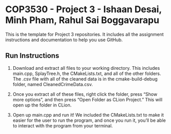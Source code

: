 <H1> COP3530 - Project 3 - Ishaan Desai, Minh Pham, Rahul Sai Boggavarapu </h1>
This is the template for Project 3 repositories. It includes all the assignment instructions and documentation to help you use GitHub.

<h2> Run Instructions </h2>

1. Download and extract all files to your working directory. This includes main.cpp, SplayTree.h, the CMakeLists.txt, and all of the other folders. The .csv file with all of the cleaned data is in the cmake-build-debug folder, named CleanedCrimeData.csv. 

2. Once you extract all of these files, right click the folder, press “Show more options”, and then press “Open Folder as CLion Project.” This will open up the folder in CLion.
   
3. Open up main.cpp and run it! We included the CMakeLists.txt to make it easier for the user to run the program, and once you run it, you’ll be able to interact with the program from your terminal. 
